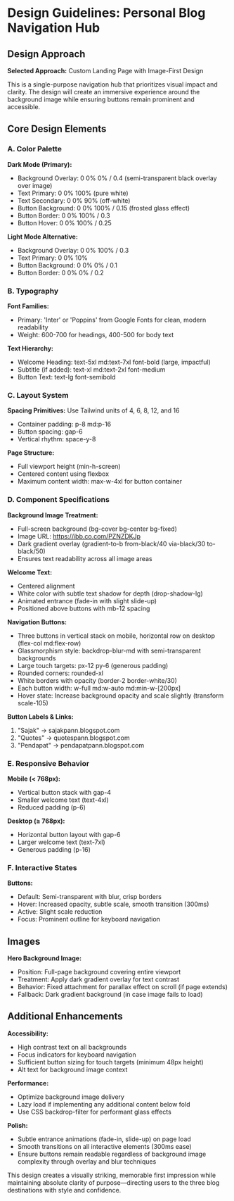 # Design Guidelines: Personal Blog Navigation Hub

## Design Approach
**Selected Approach:** Custom Landing Page with Image-First Design

This is a single-purpose navigation hub that prioritizes visual impact and clarity. The design will create an immersive experience around the background image while ensuring buttons remain prominent and accessible.

## Core Design Elements

### A. Color Palette

**Dark Mode (Primary):**
- Background Overlay: 0 0% 0% / 0.4 (semi-transparent black overlay over image)
- Text Primary: 0 0% 100% (pure white)
- Text Secondary: 0 0% 90% (off-white)
- Button Background: 0 0% 100% / 0.15 (frosted glass effect)
- Button Border: 0 0% 100% / 0.3
- Button Hover: 0 0% 100% / 0.25

**Light Mode Alternative:**
- Background Overlay: 0 0% 100% / 0.3
- Text Primary: 0 0% 10%
- Button Background: 0 0% 0% / 0.1
- Button Border: 0 0% 0% / 0.2

### B. Typography

**Font Families:**
- Primary: 'Inter' or 'Poppins' from Google Fonts for clean, modern readability
- Weight: 600-700 for headings, 400-500 for body text

**Text Hierarchy:**
- Welcome Heading: text-5xl md:text-7xl font-bold (large, impactful)
- Subtitle (if added): text-xl md:text-2xl font-medium
- Button Text: text-lg font-semibold

### C. Layout System

**Spacing Primitives:** Use Tailwind units of 4, 6, 8, 12, and 16
- Container padding: p-8 md:p-16
- Button spacing: gap-6
- Vertical rhythm: space-y-8

**Page Structure:**
- Full viewport height (min-h-screen)
- Centered content using flexbox
- Maximum content width: max-w-4xl for button container

### D. Component Specifications

**Background Image Treatment:**
- Full-screen background (bg-cover bg-center bg-fixed)
- Image URL: https://ibb.co.com/PZNZDKJp
- Dark gradient overlay (gradient-to-b from-black/40 via-black/30 to-black/50)
- Ensures text readability across all image areas

**Welcome Text:**
- Centered alignment
- White color with subtle text shadow for depth (drop-shadow-lg)
- Animated entrance (fade-in with slight slide-up)
- Positioned above buttons with mb-12 spacing

**Navigation Buttons:**
- Three buttons in vertical stack on mobile, horizontal row on desktop (flex-col md:flex-row)
- Glassmorphism style: backdrop-blur-md with semi-transparent backgrounds
- Large touch targets: px-12 py-6 (generous padding)
- Rounded corners: rounded-xl
- White borders with opacity (border-2 border-white/30)
- Each button width: w-full md:w-auto md:min-w-[200px]
- Hover state: Increase background opacity and scale slightly (transform scale-105)

**Button Labels & Links:**
1. "Sajak" → sajakpann.blogspot.com
2. "Quotes" → quotespann.blogspot.com  
3. "Pendapat" → pendapatpann.blogspot.com

### E. Responsive Behavior

**Mobile (< 768px):**
- Vertical button stack with gap-4
- Smaller welcome text (text-4xl)
- Reduced padding (p-6)

**Desktop (≥ 768px):**
- Horizontal button layout with gap-6
- Larger welcome text (text-7xl)
- Generous padding (p-16)

### F. Interactive States

**Buttons:**
- Default: Semi-transparent with blur, crisp borders
- Hover: Increased opacity, subtle scale, smooth transition (300ms)
- Active: Slight scale reduction
- Focus: Prominent outline for keyboard navigation

## Images

**Hero Background Image:**
- Position: Full-page background covering entire viewport
- Treatment: Apply dark gradient overlay for text contrast
- Behavior: Fixed attachment for parallax effect on scroll (if page extends)
- Fallback: Dark gradient background (in case image fails to load)

## Additional Enhancements

**Accessibility:**
- High contrast text on all backgrounds
- Focus indicators for keyboard navigation
- Sufficient button sizing for touch targets (minimum 48px height)
- Alt text for background image context

**Performance:**
- Optimize background image delivery
- Lazy load if implementing any additional content below fold
- Use CSS backdrop-filter for performant glass effects

**Polish:**
- Subtle entrance animations (fade-in, slide-up) on page load
- Smooth transitions on all interactive elements (300ms ease)
- Ensure buttons remain readable regardless of background image complexity through overlay and blur techniques

This design creates a visually striking, memorable first impression while maintaining absolute clarity of purpose—directing users to the three blog destinations with style and confidence.